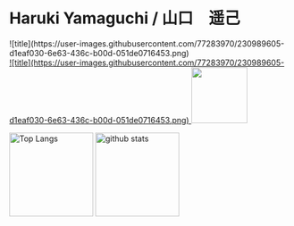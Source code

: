 <h1>Haruki Yamaguchi / 山口　遥己</h1>
![title](https://user-images.githubusercontent.com/77283970/230989605-d1eaf030-6e63-436c-b00d-051de0716453.png)

<div aline="left">
  <a href="https://www.feed-listener.com">
    ![title](https://user-images.githubusercontent.com/77283970/230989605-d1eaf030-6e63-436c-b00d-051de0716453.png)
    <img src="https://www.feed-listener.com/static/img/sound-wave.png" alt="" style="width:100px; hight:100px;">
  </a>
</div>

<p align="left"> 
  <img alt="Top Langs" height="150px" src="https://github-readme-stats.vercel.app/api/top-langs/?username=8maguchi8ruki&layout=compact&show_icons=true&theme=onedark" />
  <img alt="github stats" height="150px" src="https://github-readme-stats.vercel.app/api?username=8maguchi8ruki&theme=onedark&show_icons=ture" />
</p>

<!-- [![trophy](https://github-profile-trophy.vercel.app/?username=8maguchi8ruki&theme=onedark&column=7
)](https://github.com/ryo-ma/github-profile-trophy) -->
